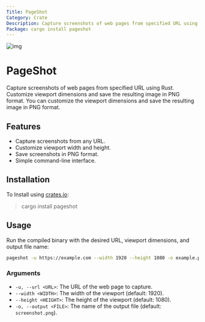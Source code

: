 ```yaml
---
Title: PageShot
Category: Crate
Description: Capture screenshots of web pages from specified URL using Rust. Customize viewport dimensions and save the resulting image in PNG format. You can customize the viewport dimensions and save the resulting image in PNG format.
Package: cargo install pageshot
---
```

![img](https://img.shields.io/crates/v/pageshot?style=flat-square&logo=rust)

# PageShot

Capture screenshots of web pages from specified URL using Rust. Customize viewport dimensions and save the resulting image in PNG format. You can customize the viewport dimensions and save the resulting image in PNG format.

## Features

- Capture screenshots from any URL.
- Customize viewport width and height.
- Save screenshots in PNG format.
- Simple command-line interface.

## Installation

To Install using [crates.io](https://crates.io/):

> cargo install pageshot

## Usage

Run the compiled binary with the desired URL, viewport dimensions, and output file name:

```sh
pageshot -u https://example.com --width 1920 --height 1080 -o example.png
```

### Arguments

- `-u, --url <URL>`: The URL of the web page to capture.
- `--width <WIDTH>`: The width of the viewport (default: 1920).
- `--height <HEIGHT>`: The height of the viewport (default: 1080).
- `-o, --output <FILE>`: The name of the output file (default: `screenshot.png`).
